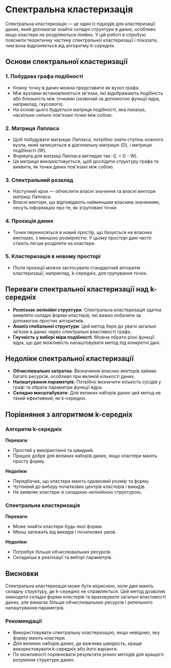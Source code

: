 # Спектральна кластеризація

Спектральна кластеризація — це один із підходів для кластеризації даних, який допомагає знайти складні структури в даних, особливо якщо кластери не розділяються лінійно. У цій роботі я спробую пояснити теоретичну частину спектральної кластеризації і показати, чим вона відрізняється від алгоритму k-середніх.

## Основи спектральної кластеризації

### 1. Побудова графа подібності
- Кожну точку в даних можна представити як вузол графа.
- Між вузлами встановлюються зв'язки, які відображають подібність або близькість між точками (зазвичай за допомогою функції ядра, наприклад, гаусового).
- На основі цього будується матриця подібності, яка показує, наскільки сильно пов'язані точки між собою.

### 2. Матриця Лапласа
- Щоб побудувати матрицю Лапласа, потрібно знати ступінь кожного вузла, який записується в діагональну матрицю \(D\), і матрицю подібності \(W\).
- Формула для матриці Лапласа виглядає так: \(L = D - W\).
- Ця матриця використовується, щоб дослідити структуру графа та виявити, як точки даних пов'язані між собою.

### 3. Спектральний розклад
- Наступний крок — обчислити власні значення та власні вектори матриці Лапласа.
- Власні вектори, що відповідають найменшим власним значенням, несуть інформацію про те, як згруповані точки.

### 4. Проєкція даних
- Точки переносяться в новий простір, що базується на власних векторах, з меншою розмірністю. У цьому просторі дані часто стають легше розділити на кластери.

### 5. Кластеризація в новому просторі
- Після проєкції можна застосувати стандартний алгоритм кластеризації, наприклад, k-середніх, для групування точок.

## Переваги спектральної кластеризації над k-середніх
- **Розпізнає нелінійні структури**: Спектральна кластеризація здатна виявляти складні форми кластерів, які важко побачити за допомогою простих алгоритмів.
- **Аналіз глобальної структури**: Цей метод бере до уваги загальні зв’язки в даних через спектральні властивості графа.
- **Гнучкість у виборі міри подібності**: Можна обрати різні функції ядра, що дає можливість налаштовувати метод під конкретні дані.

## Недоліки спектральної кластеризації
- **Обчислювально затратна**: Визначення власних векторів займає багато ресурсів, особливо при великій кількості даних.
- **Налаштування параметрів**: Потрібно визначити кількість сусідів у графі та обрати параметри функції ядра.
- **Складно масштабувати**: Для великих наборів даних цей метод не такий ефективний, як k-середніх.

## Порівняння з алгоритмом k-середніх

### Алгоритм k-середніх
**Переваги**:
- Простий у використанні та швидкий.
- Працює добре для великих наборів даних, якщо кластери мають просту форму.

**Недоліки**:
- Передбачає, що кластери мають однаковий розмір та форму.
- Чутливий до вибору початкових центрів кластерів і викидів.
- Не виявляє кластери зі складною нелінійною структурою.

### Спектральна кластеризація
**Переваги**:
- Може знайти кластери будь-якої форми.
- Менш залежить від викидів і початкових умов.

**Недоліки**:
- Потребує більше обчислювальних ресурсів.
- Складніша в реалізації та виборі параметрів.

## Висновки
Спектральна кластеризація може бути корисною, коли дані мають складну структуру, де k-середніх не справляється. Цей метод дозволяє знаходити складні форми кластерів та враховувати загальні властивості даних, але вимагає більше обчислювальних ресурсів і ретельного налаштування параметрів.

### Рекомендації
- Використовувати спектральну кластеризацію, якщо невідомо, яку форму мають кластери.
- Для великих наборів даних, де важлива швидкість, краще використовувати k-середніх або його варіанти.
- По можливості порівнювати результати різних методів для кращого розуміння структури даних.
